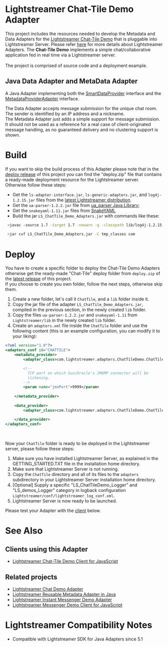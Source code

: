 # Lightstreamer Chat-Tile Demo Adapter #

This project includes the resources needed to develop the Metadata and Data Adapters for the [Lightstreamer Chat-Tile Demo](https://github.com/Weswit/Lightstreamer-example-ChatTile-client-javascript) that is pluggable into Lightstreamer Server. Please refer [here](http://www.lightstreamer.com/latest/Lightstreamer_Allegro-Presto-Vivace_5_1_Colosseo/Lightstreamer/DOCS-SDKs/General%20Concepts.pdf) for more details about Lightstreamer Adapters.
The <b>Chat-Tile Demo</b> implements a simple chat/collaborative application fed in real time via a Lightstreamer server.<br>
<br>
The project is comprised of source code and a deployment example.

## Java Data Adapter and MetaData Adapter ##
A Java Adapter implementing both the [SmartDataProvider](http://www.lightstreamer.com/docs/adapter_java_api/com/lightstreamer/interfaces/data/SmartDataProvider.html) interface and the [MetadataProviderAdapter](http://www.lightstreamer.com/docs/adapter_java_api/com/lightstreamer/interfaces/metadata/MetadataProviderAdapter.html) interface.

The Data Adapter accepts message submission for the unique chat room. The sender is identified by an IP address and a nickname.<br>
The Metadata Adapter just adds a simple support for message submission. It should not be used as a reference for a real case of client-originated message handling, as no guaranteed delivery and no clustering support is shown.

# Build #

If you want to skip the build process of this Adapter please note that in the [deploy release]() of this project you can find the "deploy.zip" file that contains a ready-made deployment resource for the Lightstreamer server. <br>
Otherwise follow these steps:

* Get the `ls-adapter-interface.jar`, `ls-generic-adapters.jar`, and `log4j-1.2.15.jar` files from the [latest Lightstreamer distribution](http://www.lightstreamer.com/download).
* Get the `ua-parser-1.2.2.jar` file from [ua_parser Java Library](https://github.com/tobie/ua-parser/tree/master/java);
* Get the `snakeyaml-1.11.jar` files from [SnakeYAML](https://code.google.com/p/snakeyaml/)
* Build the jar `LS_ChatTile_Demo_Adapters.jar` with commands like these:
```sh
 >javac -source 1.7 -target 1.7 -nowarn -g -classpath lib/log4j-1.2.15.jar;lib/ls-adapter-interface.jar;lib/ls-generic-adapters.jar;lib/jbox2d-library-2.2.1.1.jar;lib/ua-parser-1.2.2.jar;lib/snakeyaml-1.11.jar -sourcepath src/ -d tmp_classes src/com/lightstreamer/adapters/ChatTileDemo/ChatTileAdapter.java
 
 >jar cvf LS_ChatTile_Demo_Adapters.jar -C tmp_classes com
```

# Deploy #

You have to create a specific folder to deploy the Chat-Tile Demo Adapters otherwise get the ready-made "Chat-Tile" deploy folder from `deploy.zip` of the [latest release]() of this project.<br>
If you choose to create you own folder, follow the next steps, otherwise skip them. 

1. Create a new folder, let's call it `ChatTile`, and a `lib` folder inside it.
2. Copy the jar file of the adapter `LS_ChatTile_Demo_Adapters.jar`, compiled in the previous section, in the newly created `lib` folder.
3. Copy the files `ua-parser-1.2.2.jar` and `snakeyaml-1.11` from `Lightstreamer/lib` in the newly created `lib` folder.
4. Create an `adapters.xml` file inside the `ChatTile` folder and use the following content (this is an example configuration, you can modify it to your liking):
```xml      
<?xml version="1.0"?>
<adapters_conf id="CHATTILE">
    <metadata_provider>
        <adapter_class>com.lightstreamer.adapters.ChatTileDemo.ChatTileMetaAdapter</adapter_class>

        <!--
          TCP port on which Sun/Oracle's JMXMP connector will be
          listening.
        -->
        <param name="jmxPort">9999</param>
        
    </metadata_provider>
    
    <data_provider>
        <adapter_class>com.lightstreamer.adapters.ChatTileDemo.ChatTileAdapter</adapter_class>
        
    </data_provider>
</adapters_conf>
```
<br> 

Now your `ChatTile` folder is ready to be deployed in the Lightstreamer server, please follow these steps:<br>

1. Make sure you have installed Lightstreamer Server, as explained in the GETTING_STARTED.TXT file in the installation home directory.
2. Make sure that Lightstreamer Server is not running.
3. Copy the `ChatTile` directory and all of its files to the `adapters` subdirectory in your Lightstreamer Server installation home directory.
4. [Optional] Supply a specific "LS_ChatTileDemo_Logger" and "LS_demos_Logger" category in logback configuration `Lightstreamer/conf/lightstreamer_log_conf.xml`.
5. Lightstreamer Server is now ready to be launched.

Please test your Adapter with the [client](https://github.com/Weswit/Lightstreamer-example-ChatTile-adapter-java#clients-using-this-adapter) below.

# See Also #

## Clients using this Adapter ##

* [Lightstreamer Chat-Tile Demo Client for JavaScript](https://github.com/Weswit/Lightstreamer-example-ChatTile-client-javascript)

## Related projects ##

* [Lightstreamer Chat Demo Adapter](https://github.com/Weswit/Lightstreamer-example-Chat-adapter-java)
* [Lightstreamer Reusable Metadata Adapter in Java](https://github.com/Weswit/Lightstreamer-example-ReusableMetadata-adapter-java)
* [Lightstreamer Instant Messenger Demo Adapter](https://github.com/Weswit/Lightstreamer-example-Messenger-adapter-java)
* [Lightstreamer Messenger Demo Client for JavaScript](https://github.com/Weswit/Lightstreamer-example-Messenger-client-javascript)

# Lightstreamer Compatibility Notes #

- Compatible with Lightstreamer SDK for Java Adapters since 5.1

